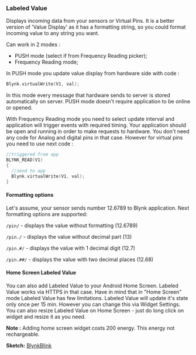 
### Labeled Value

Displays incoming data from your sensors or Virtual Pins. It is a better version of 'Value Display' as it has a formatting 
string, so you could format incoming value to any string you want.

Can work in 2 modes : 

- PUSH mode (select if from Frequency Reading picker);
- Frequency Reading mode;

In PUSH mode you update value display from hardware side with code : 
 
```cpp
Blynk.virtualWrite(V1, val); 
```

In this mode every message that hardware sends to server is stored automatically on server. PUSH mode doesn't require 
application to be online or opened.

With Frequency Reading mode you need to select update interval and application will trigger events with required timing. 
Your application should be open and running in order to make requests to hardware. You don't need any code for Analog and 
digital pins in that case. However for virtual pins you need to use next code : 

```cpp
//triggered from app
BLYNK_READ(V1)
{
  //send to app
  Blynk.virtualWrite(V1, val);
}
```

#### Formatting options

Let's assume, your sensor sends number 12.6789 to Blynk application.
Next formatting options are supported:

```/pin/``` - displays the value without formatting (12.6789)

```/pin./``` - displays the value without decimal part (13)

```/pin.#/``` - displays the value with 1 decimal digit (12.7)

```/pin.##/``` - displays the value with two decimal places (12.68)

#### Home Screen Labeled Value

You can also add Labeled Value to your Android Home Screen. Labeled Value works via HTTPS in that case. 
Have in mind that in "Home Screen" mode Labeled Value has few limitations. Labeled Value will update it's state only 
once per 15 min. However you can change this via Widget Settings. You can also resize Labeled Value on Home Screen - just 
do long click on widget and resize it as you need.

**Note :** Adding home screen widget costs 200 energy. This energy not rechargeable.

**Sketch:** [BlynkBlink](https://github.com/blynkkk/blynk-library/blob/master/examples/GettingStarted/BlynkBlink/BlynkBlink.ino)